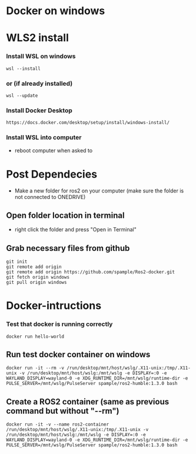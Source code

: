 # __Docker on windows__

# WLS2 install
### Install WSL on windows
```
wsl --install
```
### or (if already installed) 
```
wsl --update
```
### Install Docker Desktop
```
https://docs.docker.com/desktop/setup/install/windows-install/
```
### Install WSL into computer
- reboot computer when asked to

#  Post Dependecies
- Make a new folder for ros2 on your computer (make sure the folder is not connected to ONEDRIVE)

## Open folder location in terminal
- right click the folder and press "Open in Terminal"
## Grab necessary files from github
```
git init
git remote add origin 
git remote add origin https://github.com/spample/Ros2-docker.git
git fetch origin windows
git pull origin windows
```
#   Docker-intructions
### Test that docker is running correctly
```
docker run hello-world
```
## Run test docker container on windows
```
docker run -it --rm -v /run/desktop/mnt/host/wslg/.X11-unix:/tmp/.X11-unix -v /run/desktop/mnt/host/wslg:/mnt/wslg -e DISPLAY=:0 -e WAYLAND_DISPLAY=wayland-0 -e XDG_RUNTIME_DIR=/mnt/wslg/runtime-dir -e PULSE_SERVER=/mnt/wslg/PulseServer spample/ros2-humble:1.3.0 bash
```
## Create a ROS2 container (same as previous command but without "--rm")

```
docker run -it -v --name ros2-container /run/desktop/mnt/host/wslg/.X11-unix:/tmp/.X11-unix -v /run/desktop/mnt/host/wslg:/mnt/wslg -e DISPLAY=:0 -e WAYLAND_DISPLAY=wayland-0 -e XDG_RUNTIME_DIR=/mnt/wslg/runtime-dir -e PULSE_SERVER=/mnt/wslg/PulseServer spample/ros2-humble:1.3.0 bash
```
